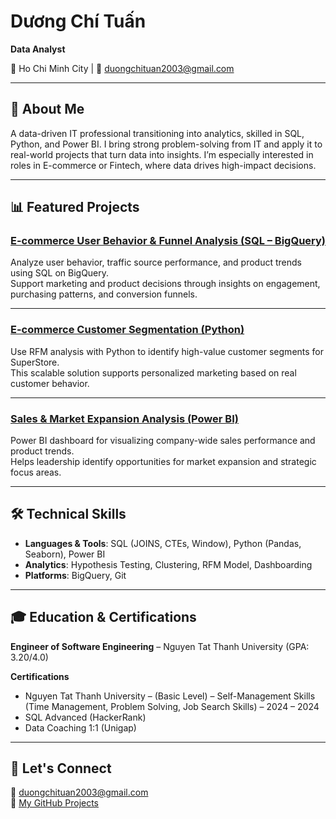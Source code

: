 # Dương Chí Tuấn
**Data Analyst**  

📍 Ho Chi Minh City | 📧 duongchituan2003@gmail.com

---

## 👋 About Me

A data-driven IT professional transitioning into analytics, skilled in SQL, Python, and Power BI. I bring strong problem-solving from IT and apply it to real-world projects that turn data into insights. I’m especially interested in roles in E-commerce or Fintech, where data drives high-impact decisions.

---

## 📊 Featured Projects

### [E-commerce User Behavior & Funnel Analysis (SQL – BigQuery)](https://github.com/Simbacodee/E-commerce-User-Behavior-And-Funnel-Analysis-SQL-BigQuery)  
Analyze user behavior, traffic source performance, and product trends using SQL on BigQuery.  
Support marketing and product decisions through insights on engagement, purchasing patterns, and conversion funnels.

---

### [E-commerce Customer Segmentation (Python)](https://github.com/Simbacodee/E-commerce-Customer-Segmentation-Python)  
Use RFM analysis with Python to identify high-value customer segments for SuperStore.  
This scalable solution supports personalized marketing based on real customer behavior.

---

### [Sales & Market Expansion Analysis (Power BI)](https://github.com/Simbacodee/Sales-And-Market-Expansion-Analysis-PowerBI)  
Power BI dashboard for visualizing company-wide sales performance and product trends.  
Helps leadership identify opportunities for market expansion and strategic focus areas.

---

## 🛠️ Technical Skills

- **Languages & Tools**: SQL (JOINS, CTEs, Window), Python (Pandas, Seaborn), Power BI  
- **Analytics**: Hypothesis Testing, Clustering, RFM Model, Dashboarding  
- **Platforms**: BigQuery, Git

---

## 🎓 Education & Certifications

**Engineer of Software Engineering** – Nguyen Tat Thanh University (GPA: 3.20/4.0)

**Certifications**  
- Nguyen Tat Thanh University – (Basic Level) – Self-Management Skills (Time Management, Problem Solving, Job
Search Skills) – 2024 – 2024
- SQL Advanced (HackerRank)  
- Data Coaching 1:1 (Unigap)

---

## 🤝 Let's Connect

📧 duongchituan2003@gmail.com  
📂 [My GitHub Projects](https://github.com/duongchituan?tab=repositories)
